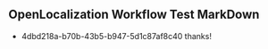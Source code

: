 ## OpenLocalization Workflow Test MarkDown
* 4dbd218a-b70b-43b5-b947-5d1c87af8c40 thanks!

<!--HONumber=Jul16_HO2-->


